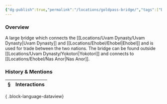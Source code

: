 ```yaml
---
{"dg-publish":true,"permalink":"/locations/goldpass-bridge/","tags":["Discovered"],"updated":"2025-08-11T11:53:31.669+01:00"}
---
```


### Overview
A large bridge which connects the [[Locations/Uvam Dynasty/Uvam Dynasty\|Uvam Dynasty]] and [[Locations/Ehobel/Ehobel\|Ehobel]] and is used for trade between the two nations. The bridge can be found outside [[Locations/Uvam Dynasty/Yokotori\|Yokotori]] and connects to [[Locations/Ehobel/Nas Anor\|Nas Anor]].

### History & Mentions
| § | Interactions |
| - | ------------ |

{ .block-language-dataview}